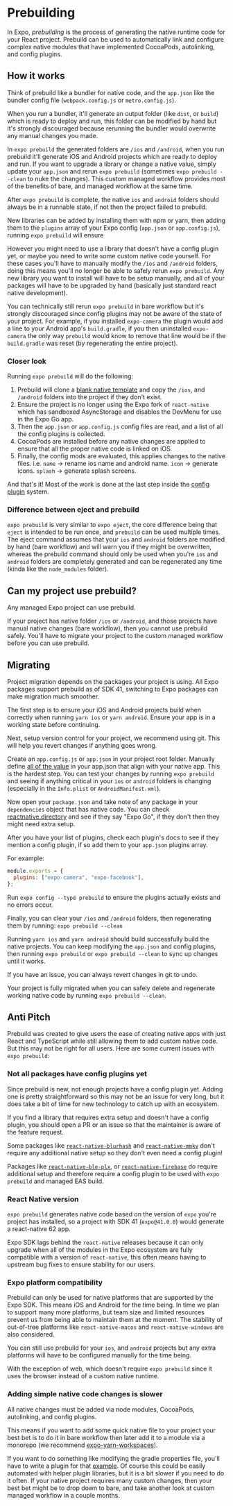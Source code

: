 # Prebuilding

In Expo, _prebuilding_ is the process of generating the native runtime code for your React project. Prebuild can be used to automatically link and configure complex native modules that have implemented CocoaPods, autolinking, and config plugins.

## How it works

Think of prebuild like a bundler for native code, and the `app.json` like the bundler config file (`webpack.config.js` or `metro.config.js`).

When you run a bundler, it'll generate an output folder (like `dist`, or `build`) which is ready to deploy and run, this folder can be modified by hand but it's strongly discouraged because rerunning the bundler would overwrite any manual changes you made.

In `expo prebuild` the generated folders are `/ios` and `/android`, when you run prebuild it'll generate iOS and Android projects which are ready to deploy and run. If you want to upgrade a library or change a native value, simply update your `app.json` and rerun `expo prebuild` (sometimes `expo prebuild --clean` to nuke the changes). This custom managed workflow provides most of the benefits of bare, and managed workflow at the same time.

After `expo prebuild` is complete, the native `ios` and `android` folders should always be in a runnable state, if not then the project failed to prebuild.

New libraries can be added by installing them with npm or yarn, then adding them to the `plugins` array of your Expo config (`app.json` or `app.config.js`), running `expo prebuild` will ensure

However you might need to use a library that doesn't have a config plugin yet, or maybe you need to write some custom native code yourself.
For these cases you'll have to manually modify the `/ios` and `/android` folders, doing this means you'll no longer be able to safely rerun `expo prebuild`. Any new library you want to install will have to be setup manually, and all of your packages will have to be upgraded by hand (basically just standard react native development).

You can technically still rerun `expo prebuild` in bare workflow but it's strongly discouraged since config plugins may not be aware of the state of your project. For example, if you installed `expo-camera` the plugin would add a line to your Android app's `build.gradle`, if you then uninstalled `expo-camera` the only way `prebuild` would know to remove that line would be if the `build.gradle` was reset (by regenerating the entire project).

### Closer look

Running `expo prebuild` will do the following:

1. Prebuild will clone a [blank native template][native-template] and copy the `/ios`, and `/android` folders into the project if they don't exist.
2. Ensure the project is no longer using the Expo fork of `react-native` which has sandboxed AsyncStorage and disables the DevMenu for use in the Expo Go app.
3. Then the `app.json` or `app.config.js` config files are read, and a list of all the config plugins is collected.
4. CocoaPods are installed before any native changes are applied to ensure that all the proper native code is linked on iOS.
5. Finally, the config mods are evaluated, this applies changes to the native files. i.e. `name` -> rename ios name and android name. `icon` -> generate icons. `splash` -> generate splash screens.

And that's it! Most of the work is done at the last step inside the [config plugin][config-plugins] system.

### Difference between eject and prebuild

`expo prebuild` is very similar to `expo eject`, the core difference being that `eject` is intended to be run once, and `prebuild` can be used multiple times. The eject command assumes that your `ios` and `android` folders are modified by hand (bare workflow) and will warn you if they might be overwritten, whereas the prebuild command should only be used when you're `ios` and `android` folders are completely generated and can be regenerated any time (kinda like the `node_modules` folder).

## Can my project use prebuild?

Any managed Expo project can use prebuild.

If your project has native folder `/ios` or `/android`, and those projects have manual native changes (bare workflow), then you cannot use prebuild safely. You'll have to migrate your project to the custom managed workflow before you can use prebuild.

## Migrating

Project migration depends on the packages your project is using. All Expo packages support prebuild as of SDK 41, switching to Expo packages can make migration much smoother.

The first step is to ensure your iOS and Android projects build when correctly when running `yarn ios` or `yarn android`. Ensure your app is in a working state before continuing.

Next, setup version control for your project, we recommend using git. This will help you revert changes if anything goes wrong.

<!-- TODO: Automate this step -->

Create an `app.config.js` or `app.json` in your project root folder. Manually define [all of the value](https://docs.expo.dev/versions/latest/config/app/) in your app.json that align with your native app. This is the hardest step. You can test your changes by running `expo prebuild` and seeing if anything critical in your `ios` or `android` folders is changing (especially in the `Info.plist` or `AndroidManifest.xml`).

Now open your `package.json` and take note of any package in your `dependencies` object that has native code. You can check [reactnative.directory](https://reactnative.directory/) and see if they say "Expo Go", if they don't then they might need extra setup.

After you have your list of plugins, check each plugin's docs to see if they mention a config plugin, if so add them to your `app.json` plugins array.

For example:

```js
module.exports = {
  plugins: ["expo-camera", "expo-facebook"],
};
```

Run `expo config --type prebuild` to ensure the plugins actually exists and no errors occur.

Finally, you can clear your `/ios` and `/android` folders, then regenerating them by running: `expo prebuild --clean`

Running `yarn ios` and `yarn android` should build successfully build the native projects. You can keep modifying the `app.json` and config plugins, then running `expo prebuild` or `expo prebuild --clean` to sync up changes until it works.

If you have an issue, you can always revert changes in git to undo.

Your project is fully migrated when you can safely delete and regenerate working native code by running `expo prebuild --clean`.

## Anti Pitch

Prebuild was created to give users the ease of creating native apps with just React and TypeScript while still allowing them to add custom native code. But this may not be right for all users. Here are some current issues with `expo prebuild`:

### Not all packages have config plugins yet

Since prebuild is new, not enough projects have a config plugin yet. Adding one is pretty straightforward so this may not be an issue for very long, but it does take a bit of time for new technology to catch up with an ecosystem.

<!-- TODO: https://reactnative.directory/ to check for plugin support -->

If you find a library that requires extra setup and doesn't have a config plugin, you should open a PR or an issue so that the maintainer is aware of the feature request.

Some packages like [`react-native-blurhash`](https://github.com/mrousavy/react-native-blurhash) and [`react-native-mmkv`](https://github.com/mrousavy/react-native-mmkv) don't require any additional native setup so they don't even need a config plugin!

Packages like [`react-native-ble-plx`](https://github.com/Polidea/react-native-ble-plx), or [`react-native-firebase`](https://github.com/invertase/react-native-firebase) do require additional setup and therefore require a config plugin to be used with `expo prebuild` and managed EAS build.

### React Native version

`expo prebuild` generates native code based on the version of `expo` you're project has installed, so a project with SDK 41 (`expo@41.0.0`) would generate a react-native 62 app.

Expo SDK lags behind the `react-native` releases because it can only upgrade when all of the modules in the Expo ecosystem are fully compatible with a version of `react-native`, this often means having to upstream bug fixes to ensure stability for our users.

### Expo platform compatibility

Prebuild can only be used for native platforms that are supported by the Expo SDK. This means iOS and Android for the time being. In time we plan to support many more platforms, but team size and limited resources prevent us from being able to maintain them at the moment. The stability of out-of-tree platforms like `react-native-macos` and `react-native-windows` are also considered.

You can still use prebuild for your `ios`, and `android` projects but any extra platforms will have to be configured manually for the time being.

With the exception of web, which doesn't require `expo prebuild` since it uses the browser instead of a custom native runtime.

### Adding simple native code changes is slower

All native changes must be added via node modules, CocoaPods, autolinking, and config plugins.

This means if you want to add some quick native file to your project your best bet is to do it in bare workflow then later add it to a module via a monorepo (we recommend [expo-yarn-workspaces](https://www.npmjs.com/package/expo-yarn-workspaces)).

If you want to do something like modifying the gradle properties file, you'll have to write a plugin for that [example](https://github.com/expo/expo/blob/1c994bb042ad47fbf6878e3b5793d4545f2d1208/apps/native-component-list/app.config.js#L21-L28). Of course this could be easily automated with helper plugin libraries, but it is a bit slower if you need to do it often. If your native project requires many custom changes, then your best bet might be to drop down to bare, and take another look at custom managed workflow in a couple months.

[config-plugins]: https://docs.expo.dev/guides/config-plugins/
[native-template]: https://github.com/expo/expo/tree/master/templates/expo-template-bare-minimum
